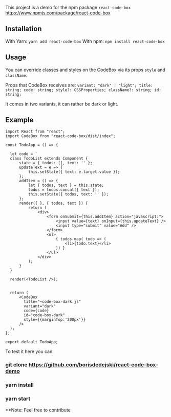 This project is a demo for the npm package `react-code-box` https://www.npmjs.com/package/react-code-box 

## Installation
With Yarn:
`yarn add react-code-box`
With npm:
`npm install react-code-box`

## Usage
You can override classes and styles on the CodeBox via its props `style` and `className`.

Props that CodeBox receives are: 
 `variant: "dark" | "light";
  title: string;
  code: string;
  style?: CSSProperties;
  className?: string;
  id: string;`

It comes in two variants, it can rather be dark or light. 

## Example
```
import React from "react";
import CodeBox from "react-code-box/dist/index";

const TodoApp = () => {

  let code = `
  class TodoList extends Component {
      state = { todos: [], text: '' };
      updateText = e => {
          this.setState({ text: e.target.value });
      };
      addItem = () => {
          let { todos, text } = this.state;
          todos = todos.concat({ text });
          this.setState({ todos, text: '' });
      };
      render({ }, { todos, text }) {
          return (
              <div>
                  <form onSubmit={this.addItem} action="javascript:">
                      <input value={text} onInput={this.updateText} />
                      <input type="submit" value="Add" />
                  </form>
                  <ul>
                      { todos.map( todo => (
                          <li>{todo.text}</li>
                      )) }
                  </ul>
              </div>
          );
      }
  }
  
  render(<TodoList />);


  return (
      <CodeBox
        title="~code-box-dark.js"
        variant="dark"
        code={code}
        id="code-box-dark"
        style={{marginTop:'200px'}}
      />
  );
};

export default TodoApp;
```

To test it here you can:

### git clone https://github.com/borisdedejski/react-code-box-demo
### yarn install 
### yarn start


**Note: Feel free to contribute
